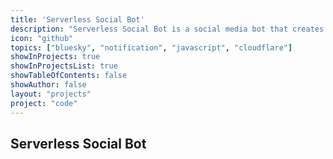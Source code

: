 ```yaml
---
title: 'Serverless Social Bot'
description: "Serverless Social Bot is a social media bot that creates social media posts sourced from text and other accounts and puts them through a Markov Chain."
icon: "github"
topics: ["bluesky", "notification", "javascript", "cloudflare"]
showInProjects: true
showInProjectsList: true
showTableOfContents: false
showAuthor: false
layout: "projects"
project: "code"
---
```


## Serverless Social Bot
